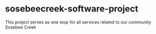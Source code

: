 # sosebeecreek-software-project
This project serves as one stop for all services related to our community Sosebee Creek
